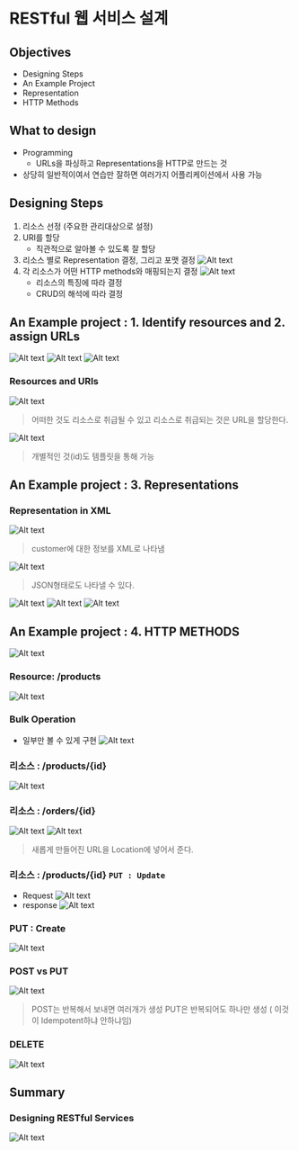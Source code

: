 # RESTful 웹 서비스 설계

## Objectives
- Designing Steps
- An Example Project
- Representation
- HTTP Methods

## What to design
- Programming
    - URLs을 파싱하고 Representations을 HTTP로 만드는 것
- 상당히 일반적이여서 연습만 잘하면 여러가지 어플리케이션에서 사용 가능 

## Designing Steps
1. 리소스 선정 (주요한 관리대상으로 설정)
2. URI를 할당
    - 직관적으로 알아볼 수 있도록 잘 할당
3. 리소스 별로 Representation 결정, 그리고 포맷 결정
![Alt text](<Screenshot 2023-10-14 at 8.07.57 AM.png>)
4. 각 리소스가 어떤 HTTP methods와 매핑되는지 결정
![Alt text](<Screenshot 2023-10-14 at 8.08.05 AM.png>)
    - 리소스의 특징에 따라 결정
    - CRUD의 해석에 따라 결정

## An Example project : 1. Identify resources and 2. assign URLs
![Alt text](<Screenshot 2023-10-14 at 8.13.26 AM.png>)
![Alt text](<Screenshot 2023-10-14 at 8.13.42 AM.png>)
![Alt text](<Screenshot 2023-10-14 at 8.14.06 AM.png>)

### Resources and URIs
![Alt text](<Screenshot 2023-10-14 at 8.15.34 AM.png>)
> 어떠한 것도 리소스로 취급될 수 있고 리소스로 취급되는 것은 URL을 할당한다.

![Alt text](<Screenshot 2023-10-14 at 8.16.48 AM.png>)
> 개별적인 것(id)도 템플릿을 통해 가능

## An Example project : 3. Representations

### Representation in XML
![Alt text](<Screenshot 2023-10-14 at 8.17.50 AM.png>)
> customer에 대한 정보를 XML로 나타냄

![Alt text](<Screenshot 2023-10-14 at 8.18.17 AM.png>)
> JSON형태로도 나타낼 수 있다.

![Alt text](<Screenshot 2023-10-14 at 8.19.15 AM.png>)
![Alt text](<Screenshot 2023-10-14 at 8.19.23 AM.png>)
![Alt text](<Screenshot 2023-10-14 at 8.19.31 AM.png>)

## An Example project : 4. HTTP METHODS
![Alt text](<Screenshot 2023-10-14 at 8.20.50 AM.png>)

### Resource: /products
![Alt text](<Screenshot 2023-10-14 at 8.21.55 AM.png>)

### Bulk Operation
- 일부만 볼 수 있게 구현
![Alt text](<Screenshot 2023-10-14 at 8.22.50 AM.png>)

### 리소스 : /products/{id}
![Alt text](<Screenshot 2023-10-14 at 8.23.32 AM.png>)

### 리소스 : /orders/{id}
![Alt text](<Screenshot 2023-10-14 at 8.24.18 AM.png>)
![Alt text](<Screenshot 2023-10-14 at 8.24.43 AM.png>)
> 새롭게 만들어진 URL을 Location에 넣어서 준다.

### 리소스 : /products/{id} `PUT : Update`
- Request
![Alt text](<Screenshot 2023-10-14 at 8.25.49 AM.png>)
- response
![Alt text](<Screenshot 2023-10-14 at 8.26.34 AM.png>)

### PUT : Create
![Alt text](<Screenshot 2023-10-14 at 8.28.06 AM.png>)

### POST vs PUT
![Alt text](<Screenshot 2023-10-14 at 8.28.34 AM.png>)
> POST는 반복해서 보내면 여러개가 생성 PUT은 반복되어도 하나만 생성 ( 이것이 Idempotent하냐 안하냐임)

### DELETE
![Alt text](<Screenshot 2023-10-14 at 8.29.53 AM.png>)

## Summary

### Designing RESTful Services
![Alt text](<Screenshot 2023-10-14 at 8.30.38 AM.png>)
